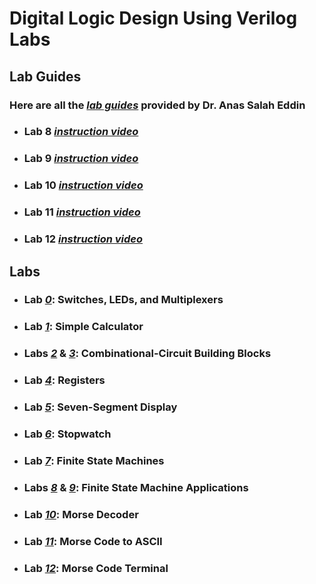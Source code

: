 # Digital Logic Design Using Verilog Labs

## Lab Guides
### Here are all the [*lab guides*](https://github.com/fctanglao/DigitalLogicDesignUsingVerilogLabs/tree/main/Lab%20Guides) provided by Dr. Anas Salah Eddin
- ### Lab 8 [*instruction video*](https://www.youtube.com/watch?v=njegx9eWd7w)
- ### Lab 9 [*instruction video*](https://www.youtube.com/watch?v=zQhMHgk4W3U)
- ### Lab 10 [*instruction video*](https://www.youtube.com/watch?v=AN1Eva2uNnc)
- ### Lab 11 [*instruction video*](https://www.youtube.com/watch?v=bmwoXTgZ6F8)
- ### Lab 12 [*instruction video*](https://www.youtube.com/watch?v=lK4G1gV_BS4)

## Labs
- ### Lab [*0*](https://github.com/fctanglao/DigitalLogicDesignUsingVerilogLabs/tree/main/Lab%200): Switches, LEDs, and Multiplexers
- ### Lab [*1*](https://github.com/fctanglao/DigitalLogicDesignUsingVerilogLabs/tree/main/Lab%201): Simple Calculator
- ### Labs [*2*](https://github.com/fctanglao/DigitalLogicDesignUsingVerilogLabs/tree/main/Lab%202) & [*3*](https://github.com/fctanglao/DigitalLogicDesignUsingVerilogLabs/tree/main/Lab%203): Combinational-Circuit Building Blocks
- ### Lab [*4*](https://github.com/fctanglao/DigitalLogicDesignUsingVerilogLabs/tree/main/Lab%204): Registers
- ### Lab [*5*](https://github.com/fctanglao/DigitalLogicDesignUsingVerilogLabs/tree/main/Lab%205): Seven-Segment Display
- ### Lab [*6*](https://github.com/fctanglao/DigitalLogicDesignUsingVerilogLabs/tree/main/Lab%206): Stopwatch
- ### Lab [*7*](https://github.com/fctanglao/DigitalLogicDesignUsingVerilogLabs/tree/main/Lab%207): Finite State Machines
- ### Labs [*8*](https://github.com/fctanglao/DigitalLogicDesignUsingVerilogLabs/tree/main/Lab%208) & [*9*](https://github.com/fctanglao/DigitalLogicDesignUsingVerilogLabs/tree/main/Lab%209): Finite State Machine Applications
- ### Lab [*10*](https://github.com/fctanglao/DigitalLogicDesignUsingVerilogLabs/tree/main/Lab%2010): Morse Decoder
- ### Lab [*11*](https://github.com/fctanglao/DigitalLogicDesignUsingVerilogLabs/tree/main/Lab%2011): Morse Code to ASCII
- ### Lab [*12*](https://github.com/fctanglao/DigitalLogicDesignUsingVerilogLabs/blob/main/Lab%20Guides/Lab%2012%20-%20Morse%20Code%20Terminal.pdf): Morse Code Terminal
